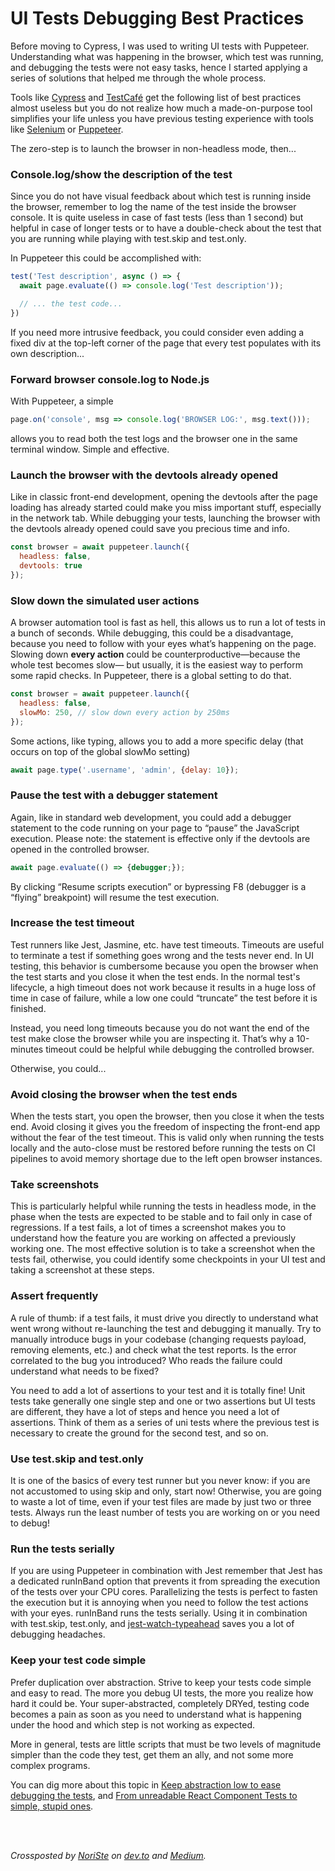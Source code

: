 # UI Tests Debugging Best Practices

Before moving to Cypress, I was used to writing UI tests with Puppeteer. Understanding what was happening in the browser, which test was running, and debugging the tests were not easy tasks, hence I started applying a series of solutions that helped me through the whole process.

Tools like [Cypress](https://www.cypress.io/) and [TestCafé](https://devexpress.github.io/testcafe/) get the following list of best practices almost useless but you do not realize how much a made-on-purpose tool simplifies your life unless you have previous testing experience with tools like [Selenium](https://www.selenium.dev/) or [Puppeteer](https://pptr.dev/).

The zero-step is to launch the browser in non-headless mode, then...

### Console.log/show the description of the test

Since you do not have visual feedback about which test is running inside the browser, remember to log the name of the test inside the browser console. It is quite useless in case of fast tests (less than 1 second) but helpful in case of longer tests or to have a double-check about the test that you are running while playing with test.skip and test.only.

In Puppeteer this could be accomplished with:
```js
test('Test description', async () => {
  await page.evaluate(() => console.log('Test description'));

  // ... the test code...
})
```
If you need more intrusive feedback, you could consider even adding a fixed div at the top-left corner of the page that every test populates with its own description...

### Forward browser console.log to Node.js

With Puppeteer, a simple
```js
page.on('console', msg => console.log('BROWSER LOG:', msg.text()));
```
allows you to read both the test logs and the browser one in the same terminal window. Simple and effective.

### Launch the browser with the devtools already opened

Like in classic front-end development, opening the devtools after the page loading has already started could make you miss important stuff, especially in the network tab. While debugging your tests, launching the browser with the devtools already opened could save you precious time and info.
```js
const browser = await puppeteer.launch({
  headless: false,
  devtools: true
});
```
### Slow down the simulated user actions

A browser automation tool is fast as hell, this allows us to run a lot of tests in a bunch of seconds. While debugging, this could be a disadvantage, because you need to follow with your eyes what’s happening on the page. Slowing down **every action** could be counterproductive—because the whole test becomes slow— but usually, it is the easiest way to perform some rapid checks. In Puppeteer, there is a global setting to do that.
```js
const browser = await puppeteer.launch({
  headless: false,
  slowMo: 250, // slow down every action by 250ms
});
```
Some actions, like typing, allows you to add a more specific delay (that occurs on top of the global slowMo setting)
```js
await page.type('.username', 'admin', {delay: 10});
```
### Pause the test with a debugger statement

Again, like in standard web development, you could add a debugger statement to the code running on your page to “pause” the JavaScript execution. Please note: the statement is effective only if the devtools are opened in the controlled browser.
```js
await page.evaluate(() => {debugger;});
```
By clicking “Resume scripts execution” or bypressing F8 (debugger is a “flying” breakpoint) will resume the test execution.

### Increase the test timeout

Test runners like Jest, Jasmine, etc. have test timeouts. Timeouts are useful to terminate a test if something goes wrong and the tests never end. In UI testing, this behavior is cumbersome because you open the browser when the test starts and you close it when the test ends. In the normal test's lifecycle, a high timeout does not work because it results in a huge loss of time in case of failure, while a low one could “truncate” the test before it is finished.

Instead, you need long timeouts because you do not want the end of the test make close the browser while you are inspecting it. That’s why a 10-minutes timeout could be helpful while debugging the controlled browser.

Otherwise, you could...

### Avoid closing the browser when the test ends

When the tests start, you open the browser, then you close it when the tests end. Avoid closing it gives you the freedom of inspecting the front-end app without the fear of the test timeout. This is valid only when running the tests locally and the auto-close must be restored before running the tests on CI pipelines to avoid memory shortage due to the left open browser instances.

### Take screenshots

This is particularly helpful while running the tests in headless mode, in the phase when the tests are expected to be stable and to fail only in case of regressions. If a test fails, a lot of times a screenshot makes you to understand how the feature you are working on affected a previously working one. The most effective solution is to take a screenshot when the tests fail, otherwise, you could identify some checkpoints in your UI test and taking a screenshot at these steps.

### Assert frequently

A rule of thumb: if a test fails, it must drive you directly to understand what went wrong without re-launching the test and debugging it manually. Try to manually introduce bugs in your codebase (changing requests payload, removing elements, etc.) and check what the test reports. Is the error correlated to the bug you introduced? Who reads the failure could understand what needs to be fixed?

You need to add a lot of assertions to your test and it is totally fine! Unit tests take generally one single step and one or two assertions but UI tests are different, they have a lot of steps and hence you need a lot of assertions. Think of them as a series of uni tests where the previous test is necessary to create the ground for the second test, and so on.

### Use test.skip and test.only

It is one of the basics of every test runner but you never know: if you are not accustomed to using skip and only, start now! Otherwise, you are going to waste a lot of time, even if your test files are made by just two or three tests. Always run the least number of tests you are working on or you need to debug!

### Run the tests serially

If you are using Puppeteer in combination with Jest remember that Jest has a dedicated runInBand option that prevents it from spreading the execution of the tests over your CPU cores. Parallelizing the tests is perfect to fasten the execution but it is annoying when you need to follow the test actions with your eyes. runInBand runs the tests serially. Using it in combination with test.skip, test.only, and [jest-watch-typeahead](https://github.com/jest-community/jest-watch-typeahead) saves you a lot of debugging headaches.

### Keep your test code simple

Prefer duplication over abstraction. Strive to keep your tests code simple and easy to read. The more you debug UI tests, the more you realize how hard it could be. Your super-abstracted, completely DRYed, testing code becomes a pain as soon as you need to understand what is happening under the hood and which step is not working as expected.

More in general, tests are little scripts that must be two levels of magnitude simpler than the code they test, get them an ally, and not some more complex programs.

You can dig more about this topic in [Keep abstraction low to ease debugging the tests](/sections/generic-best-practices/test-code-with-debugging-in-mind.md), and [From unreadable React Component Tests to simple, stupid ones](/sections/real-life-examples/from-unreadable-react-component-tests-to-simple-ones.md).




<br /><br />

_Crossposted by [NoriSte](https://github.com/NoriSte) on [dev.to](https://dev.to/noriste/ui-tests-debugging-best-practices-1eg3) and [Medium](https://medium.com/@NoriSte/ui-tests-debugging-best-practices-789c4ed4daf6?sk=c6056f124f40b15e09669e5839e9f814)._
